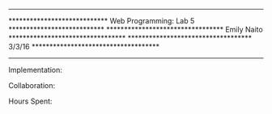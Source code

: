 *******************************************************************************
**************************** Web Programming: Lab 5 ***************************
********************************* Emily Naito *********************************
*********************************** 3/3/16 ************************************
*******************************************************************************

Implementation:

Collaboration:

Hours Spent: